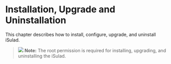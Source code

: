 # Installation, Upgrade and Uninstallation

This chapter describes how to install, configure, upgrade, and uninstall iSulad. 
>![](./public_sys-resources/icon-note.gif) **Note:**
>The root permission is required for installing, upgrading, and uninstalling the iSulad.
